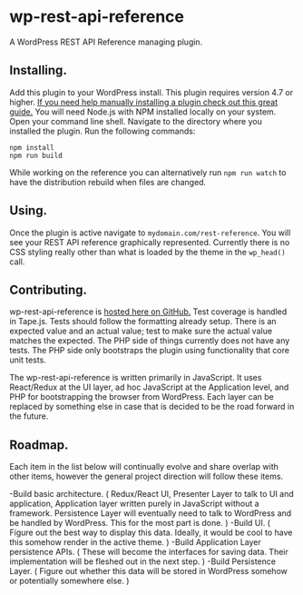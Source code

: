 # wp-rest-api-reference
A WordPress REST API Reference managing plugin.

## Installing.
Add this plugin to your WordPress install. This plugin requires version 4.7 or higher. [If you need help manually installing a plugin check out this great guide.](https://codex.wordpress.org/Managing_Plugins#Manual_Plugin_Installation) You will need Node.js with NPM installed locally on your system. Open your command line shell.
Navigate to the directory where you installed the plugin. Run the following commands:

```
npm install
npm run build
```

While working on the reference you can alternatively run `npm run watch` to have the distribution rebuild when files are changed.

## Using.
Once the plugin is active navigate to `mydomain.com/rest-reference`. You will see your REST API reference graphically represented. Currently there is no CSS styling really other than what is loaded by the theme in the `wp_head()` call.

## Contributing.
wp-rest-api-reference is [hosted here on GitHub.](https://github.com/BE-Webdesign/wp-rest-api-reference) Test coverage is handled in Tape.js. Tests should follow the formatting already setup. There is an expected value and an actual value; test to make sure the actual value matches the expected. The PHP side of things currently does not have any tests. The PHP side only bootstraps the plugin using functionality that core unit tests.

The wp-rest-api-reference is written primarily in JavaScript. It uses React/Redux at the UI layer, ad hoc JavaScript at the Application level, and PHP for bootstrapping the browser from WordPress. Each layer can be replaced by something else in case that is decided to be the road forward in the future.

## Roadmap.
Each item in the list below will continually evolve and share overlap with other items, however the general project direction will follow these items.

-Build basic architecture. ( Redux/React UI, Presenter Layer to talk to UI and application, Application layer written purely in JavaScript without a framework. Persistence Layer will eventually need to talk to WordPress and be handled by WordPress. This for the most part is done. )
-Build UI. ( Figure out the best way to display this data. Ideally, it would be cool to have this somehow render in the active theme. )
-Build Application Layer persistence APIs. ( These will become the interfaces for saving data. Their implementation will be fleshed out in the next step. )
-Build Persistence Layer. ( Figure out whether this data will be stored in WordPress somehow or potentially somewhere else. )
